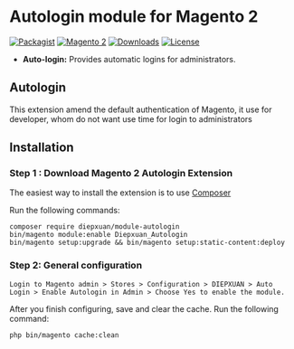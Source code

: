 Autologin module for Magento 2
==================
[![Packagist](https://img.shields.io/packagist/v/diepxuan/module-autologin)](https://packagist.org/packages/diepxuan/module-autologin)
[![Magento 2](https://img.shields.io/badge/Magento-%3E=2.4-blue.svg)](https://github.com/magento/magento2)
[![Downloads](https://img.shields.io/packagist/dt/diepxuan/module-autologin)](https://packagist.org/packages/diepxuan/module-autologin)
[![License](https://img.shields.io/packagist/l/diepxuan/module-autologin)](https://packagist.org/packages/diepxuan/module-autologin)

- **Auto-login:** Provides automatic logins for administrators.


Autologin
--------------

This extension amend the default authentication of Magento, it use for developer, whom do not want use time for login to administrators


Installation
------------

### Step 1 : Download Magento 2 Autologin Extension

The easiest way to install the extension is to use [Composer](https://getcomposer.org/)

Run the following commands:

```
composer require diepxuan/module-autologin
bin/magento module:enable Diepxuan_Autologin
bin/magento setup:upgrade && bin/magento setup:static-content:deploy
```

### Step 2: General configuration

`Login to Magento admin > Stores > Configuration > DIEPXUAN > Auto Login > Enable Autologin in Admin > Choose Yes to enable the module.`

After you finish configuring, save and clear the cache.
Run the following command:
   
```
php bin/magento cache:clean
```
